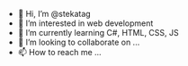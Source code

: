 - 👋 Hi, I’m @stekatag
- 👀 I’m interested in web development
- 🌱 I’m currently learning C#, HTML, CSS, JS
- 💞️ I’m looking to collaborate on ...
- 📫 How to reach me ...

<!---
stekatag/stekatag is a ✨ special ✨ repository because its `README.md` (this file) appears on your GitHub profile.
You can click the Preview link to take a look at your changes.
--->
